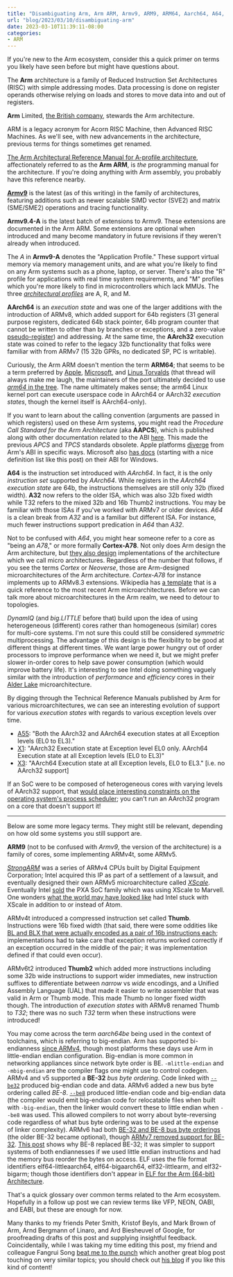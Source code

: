 ```yaml
---
title: "Disambiguating Arm, Arm ARM, Armv9, ARM9, ARM64, Aarch64, A64, A78, ..."
url: "blog/2023/03/10/disambiguating-arm"
date: 2023-03-10T11:39:11-08:00
categories:
- ARM
---
```

If you're new to the Arm ecosystem, consider this a quick primer on terms you
likely have seen before but might have questions about.

The **Arm** architecture is a family of Reduced Instruction Set Architectures
(RISC) with simple addressing modes. Data processing is done on register
operands otherwise relying on loads and stores to move data into and out of
registers.

**Arm** Limited,
[the British company](https://www.arm.com/company),
stewards the Arm architecture.

ARM is a legacy acronym for Acorn RISC Machine, then Advanced RISC Machines.
As we'll see, with new advancements in the architecture, previous terms for
things sometimes get renamed.

[The Arm Architectural Reference Manual for A-profile architecture](https://developer.arm.com/documentation/ddi0487/latest),
affectionately referred to as the **Arm ARM**, is *the* programming manual for
the architecture. If you're doing anything with Arm assembly, you probably have
this reference nearby.

**[Armv9](https://www.anandtech.com/show/16584/arm-announces-armv9-architecture)**
is the latest (as of this writing) in the family of architectures,
featuring additions such as newer scalable SIMD vector (SVE2) and matrix
(SME/SME2) operations and tracing functionality.

**Armv9.4-A** is the latest batch of extensions to Armv9. These extensions are
documented in the Arm ARM.  Some extensions are optional when introduced and
many become mandatory in future revisions if they weren't  already when
introduced.

The *A* in **Armv9-A** denotes the "Application Profile." These support virtual
memory via memory management units, and are what you're likely to find on any
Arm systems such as a phone, laptop, or server. There's also the "R" profile
for applications with real time system requirements, and "M" profiles which
you're more likely to find in microcontrollers which lack MMUs. The three
*[architectural profiles](https://developer.arm.com/documentation/dui0471/m/key-features-of-arm-architecture-versions/arm-architecture-profiles)*
are A, R, and M.

**AArch64** is an *execution state* and was one of the larger additions with
the introduction of ARMv8, which added support for 64b registers (31 general
purpose registers, dedicated 64b stack pointer, 64b program counter that cannot
be written to other than by branches or exceptions, and a zero-value
[pseudo-register](https://developer.arm.com/documentation/den0024/a/An-Introduction-to-the-ARMv8-Instruction-Sets/The-ARMv8-instruction-sets/Registers))
and addressing. At the same time, the **AArch32** execution state
was coined to refer to the legacy 32b functionality that folks were familiar
with from ARMv7 (15 32b GPRs, no dedicated SP, PC is writable).

Curiously, the Arm ARM doesn't mention the term **ARM64**; that seems to be a
term preferred by
[Apple](https://developer.apple.com/documentation/xcode/writing-arm64-code-for-apple-platforms),
[Microsoft](https://learn.microsoft.com/en-us/windows/arm/overview),
and
[Linus Torvalds](https://lore.kernel.org/lkml/CA+55aFxL6uEre-c=JrhPfts=7BGmhb2Js1c2ZGkTH8F=+rEWDg@mail.gmail.com/)
(that thread will always make me laugh, the maintainers of the port ultimately
decided to use
[*arm64* in the tree](https://git.kernel.org/pub/scm/linux/kernel/git/torvalds/linux.git/tree/arch/arm64).
The name ultimately makes sense; the arm64
Linux kernel port can execute userspace code in AArch64 or AArch32 *execution
states*, though the kernel itself is AArch64-only).

If you want to learn about the calling convention (arguments are passed in
which registers) used on these Arm systems, you might read the *Procedure Call
Standard for the Arm Architecture* (aka **AAPCS**), which is published along
with other documentation related to the ABI
[here](https://github.com/ARM-software/abi-aa/releases).
This made the previous *APCS* and *TPCS* standards obsolete. Apple platforms
[diverge](https://developer.apple.com/documentation/xcode/writing-arm64-code-for-apple-platforms)
from Arm's ABI in specific ways. Microsoft also
[has docs](https://learn.microsoft.com/en-us/cpp/build/arm64-windows-abi-conventions)
(starting with a nice definition list like this post) on their ABI for Windows.

**A64** is the instruction set introduced with *AArch64*. In fact, it is the
only *instruction set* supported by *AArch64*. While registers in the *AArch64
execution state* are 64b, the instructions themselves are still only 32b (fixed
width).  **A32** now refers to the older ISA, which was also 32b fixed width
while T32 refers to the mixed 32b and 16b Thumb2 instructions. You may be
familiar with those ISAs if you've worked with ARMv7 or older devices. *A64* is
a clean break from *A32* and is a familiar but different ISA. For instance,
much fewer instructions support predication in *A64* than *A32*.

Not to be confused with *A64*, you might hear someone refer to a core as "being
an *A78*," or more formally **Cortex-A78**. Not only does Arm design the Arm
architecture, but
[they also design](https://www.anandtech.com/show/7112/the-arm-diaries-part-1-how-arms-business-model-works)
implementations of the architecture which we call micro architectures.
Regardless of the number that follows, if you see the terms *Cortex* or
*Neoverse*, those are Arm-designed microarchitectures of the Arm architecture.
*Cortex-A78* for instance implements up to ARMv8.3 extensions.  Wikipedia has
[a template](https://en.wikipedia.org/wiki/Template:Application_ARM-based_chips)
that is a quick reference to the most recent Arm microarchitectures.  Before we
can talk more about microarchitectures in the Arm realm, we need to detour to
topologies.

*DynamIQ* (and *big.LITTLE* before that) build upon the idea of using heterogeneous
(different) cores rather than homogeneous (similar) cores for multi-core
systems. I'm not sure this could still be considered *symmetric* multiprocessing.
The advantage of this design is the flexibility to be good at different things
at different times. We want large power hungry out of order processors to
improve performance when we need it, but we might prefer slower in-order cores
to help save power consumption (which would improve battery life). It's
interesting to see Intel doing something vaguely similar with the introduction
of *performance* and *efficiency* cores in their
[Alder Lake](https://fuse.wikichip.org/news/6115/intel-unveils-alder-lake-next-generation-mainstream-heterogeneous-multi-core-soc/)
microarchitecture.

By digging through the Technical Reference Manuals published by Arm for various
microarchitectures, we can see an interesting evolution of support for various
*execution states* with regards to various exception levels over time.

- [A55](https://developer.arm.com/documentation/100442/0200/Functional-description/Introduction/Features):
  "Both the AArch32 and AArch64 execution states at all Exception levels (EL0
  to EL3)."
- [X1](https://developer.arm.com/documentation/101433/r1p2/Functional-description/Introduction/Features):
  "AArch32 Execution state at Exception level EL0 only. AArch64 Execution
  state at all Exception levels (EL0 to EL3)"
- [X3](https://developer.arm.com/documentation/101593/0102/The-Cortex-X3--core/Cortex-X3--core-features):
  "AArch64 Execution state at all Exception levels, EL0 to EL3." [i.e. no
  AArch32 support]

If an SoC were to be composed of heterogeneous cores with varying levels of
AArch32 support, that
[would place interesting constraints on the operating system's process scheduler](https://blog.esper.io/android-dessert-bites-3-road-to-64-bit-3123759/);
you can't run an AArch32 program on a core that doesn't support it!

---

Below are some more legacy terms. They might still be relevant, depending on
how old some systems you still support are.

**ARM9** (not to be confused with *Armv9*, the version of the architecture) is
a family of cores, some implementing ARMv4t, some ARMv5.

*[StrongARM](https://en.wikipedia.org/wiki/StrongARM)*
was a series of ARMv4 CPUs built by Digital Equipment Corporation;
Intel acquired this IP as part of a settlement of a lawsuit, and eventually
designed their own ARMv5 microarchitecture called
*[XScale](https://en.wikipedia.org/wiki/XScale)*.
Eventually Intel
[sold](https://en.wikipedia.org/wiki/XScale#Sale_of_PXA_processor_line)
the PXA SoC family which was using XScale to Marvell.  One wonders
[what the world may have looked like](https://techcrunch.com/2016/05/17/how-intel-missed-the-iphone-revolution/)
had Intel stuck with XScale in addition to or instead of Atom.

ARMv4t introduced a compressed instruction set called **Thumb**. Instructions were
16b fixed width (that said, there were some oddities like
[BL and BLX that were actually encoded as a pair of 16b instructions each](https://developer.arm.com/documentation/ddi0308/d/Thumb-Instructions/Alphabetical-list-of-Thumb-instructions/BL--BLX--immediate-);
implementations had to take care that exception returns worked correctly if an
exception occurred in the middle of the pair; it was implementation defined if
that could even occur).

ARMv6t2 introduced **Thumb2** which added more instructions including some 32b
wide instructions to support wider immediates, new instruction suffixes to
differentiate between *narrow* vs *wide* encodings, and a Unified Assembly
Language (UAL) that made it easier to write assembler that was valid in Arm or
Thumb mode. This made Thumb no longer fixed width though. The introduction of
*execution states* with ARMv8 renamed Thumb to *T32*; there was no such *T32*
term when these instructions were introduced!

You may come across the term *aarch64be* being used in the context of toolchains,
which is referring to big-endian.  Arm has supported bi-endianness
[since ARMv4](https://doc.rust-lang.org/rustc/platform-support/armeb-unknown-linux-gnueabi.html),
though most platforms these days use Arm in little-endian endian configuration.
Big-endian is more common in networking appliances since network byte order is
BE. `-mlittle-endian` and `-mbig-endian` are the compiler flags one might use
to control codegen.  ARMv4 and v5 supported a **BE-32** *bus byte ordering*.
Code linked with
[`--be32`](https://developer.arm.com/documentation/dui0493/g/linker-command-line-options/--be32)
produced big-endian code and data. ARMv6 added a new
bus byte ordering called *BE-8*.
[`--be8`](https://developer.arm.com/documentation/dui0493/g/linker-command-line-options/--be8)
produced little-endian code and big-endian data (the compiler would emit
big-endian code for relocatable files when built with `-big-endian`, then the
linker would convert these to little endian when `--be8` was used. This allowed
compilers to not worry about byte-reversing code regardless of what bus byte
ordering was to be used at the expense of linker complexity). ARMv6 had both
[BE-32 and BE-8 bus byte orderings](https://developer.arm.com/documentation/ddi0290/g/unaligned-and-mixed-endian-data-access-support/mixed-endian-access-support/differences-between-be-32-and-be-8-buses)
(the older BE-32 became optional), though
[ARMv7 removed support for BE-32](https://developer.arm.com/documentation/ddi0406/cb/Appendixes/Deprecated-and-Obsolete-Features/Obsolete-features/Support-for-BE-32-endianness-model).
[This post](https://blog.richliu.com/2010/04/08/907/arm11-be8-and-be32/)
shows why BE-8 replaced BE-32; it was simpler to support systems of both
endiannesses if we used little endian instructions and had the memory bus
reorder the bytes on access.  ELF uses the file format identifiers
elf64-littleaarch64, elf64-bigaarch64, elf32-littlearm, and elf32-bigarm;
though those identifiers don't appear in
[ELF for the Arm {64-bit} Architecture](https://github.com/ARM-software/abi-aa/releases).

That's a quick glossary over common terms related to the Arm ecosystem.
Hopefully in a follow up post we can review terms like VFP, NEON, OABI, and
EABI, but these are enough for now.

Many thanks to my friends Peter Smith, Kristof Beyls, and Mark Brown of Arm,
Arnd Bergmann of Linaro, and Ard Biesheuvel of Google, for proofreading drafts
of this post and supplying insightful feedback. Coincidentally, while I was
taking my time editing this post, my friend and colleague Fangrui Song
[beat me to the punch](https://maskray.me/blog/2023-03-05-linker-notes-on-aarch64)
which another great blog post touching on very similar topics; you should check
out
[his blog](https://maskray.me/blog/)
if you like this kind of content!
